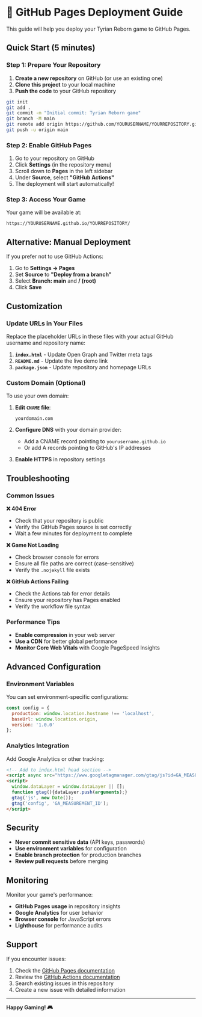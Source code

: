 # 🚀 GitHub Pages Deployment Guide

This guide will help you deploy your Tyrian Reborn game to GitHub Pages.

## Quick Start (5 minutes)

### Step 1: Prepare Your Repository

1. **Create a new repository** on GitHub (or use an existing one)
2. **Clone this project** to your local machine
3. **Push the code** to your GitHub repository

```bash
git init
git add .
git commit -m "Initial commit: Tyrian Reborn game"
git branch -M main
git remote add origin https://github.com/YOURUSERNAME/YOURREPOSITORY.git
git push -u origin main
```

### Step 2: Enable GitHub Pages

1. Go to your repository on GitHub
2. Click **Settings** (in the repository menu)
3. Scroll down to **Pages** in the left sidebar
4. Under **Source**, select **"GitHub Actions"**
5. The deployment will start automatically!

### Step 3: Access Your Game

Your game will be available at:
```
https://YOURUSERNAME.github.io/YOURREPOSITORY/
```

## Alternative: Manual Deployment

If you prefer not to use GitHub Actions:

1. Go to **Settings → Pages**
2. Set **Source** to **"Deploy from a branch"**
3. Select **Branch: main** and **/ (root)**
4. Click **Save**

## Customization

### Update URLs in Your Files

Replace the placeholder URLs in these files with your actual GitHub username and repository name:

1. **`index.html`** - Update Open Graph and Twitter meta tags
2. **`README.md`** - Update the live demo link
3. **`package.json`** - Update repository and homepage URLs

### Custom Domain (Optional)

To use your own domain:

1. **Edit `CNAME` file**:
   ```
   yourdomain.com
   ```

2. **Configure DNS** with your domain provider:
   - Add a CNAME record pointing to `yourusername.github.io`
   - Or add A records pointing to GitHub's IP addresses

3. **Enable HTTPS** in repository settings

## Troubleshooting

### Common Issues

**❌ 404 Error**
- Check that your repository is public
- Verify the GitHub Pages source is set correctly
- Wait a few minutes for deployment to complete

**❌ Game Not Loading**
- Check browser console for errors
- Ensure all file paths are correct (case-sensitive)
- Verify the `.nojekyll` file exists

**❌ GitHub Actions Failing**
- Check the Actions tab for error details
- Ensure your repository has Pages enabled
- Verify the workflow file syntax

### Performance Tips

- **Enable compression** in your web server
- **Use a CDN** for better global performance
- **Monitor Core Web Vitals** with Google PageSpeed Insights

## Advanced Configuration

### Environment Variables

You can set environment-specific configurations:

```javascript
const config = {
  production: window.location.hostname !== 'localhost',
  baseUrl: window.location.origin,
  version: '1.0.0'
};
```

### Analytics Integration

Add Google Analytics or other tracking:

```html
<!-- Add to index.html head section -->
<script async src="https://www.googletagmanager.com/gtag/js?id=GA_MEASUREMENT_ID"></script>
<script>
  window.dataLayer = window.dataLayer || [];
  function gtag(){dataLayer.push(arguments);}
  gtag('js', new Date());
  gtag('config', 'GA_MEASUREMENT_ID');
</script>
```

## Security

- **Never commit sensitive data** (API keys, passwords)
- **Use environment variables** for configuration
- **Enable branch protection** for production branches
- **Review pull requests** before merging

## Monitoring

Monitor your game's performance:

- **GitHub Pages usage** in repository insights
- **Google Analytics** for user behavior
- **Browser console** for JavaScript errors
- **Lighthouse** for performance audits

## Support

If you encounter issues:

1. Check the [GitHub Pages documentation](https://docs.github.com/en/pages)
2. Review the [GitHub Actions documentation](https://docs.github.com/en/actions)
3. Search existing issues in this repository
4. Create a new issue with detailed information

---

**Happy Gaming! 🎮**

